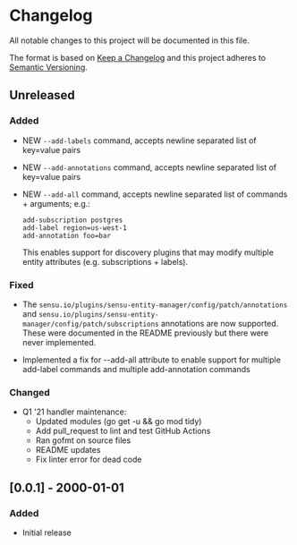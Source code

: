 # Changelog

All notable changes to this project will be documented in this file.

The format is based on [Keep a Changelog](http://keepachangelog.com/en/1.0.0/) and this project adheres to [Semantic Versioning](http://semver.org/spec/v2.0.0.html).

## Unreleased

### Added

- NEW `--add-labels` command, accepts newline separated list of key=value pairs
- NEW `--add-annotations` command, accepts newline separated list of key=value pairs
- NEW `--add-all` command, accepts newline separated list of commands + arguments; e.g.:

  ```
  add-subscription postgres
  add-label region=us-west-1
  add-annotation foo=bar
  ```

  This enables support for discovery plugins that may modify multiple entity attributes (e.g. subscriptions + labels).

### Fixed

- The `sensu.io/plugins/sensu-entity-manager/config/patch/annotations` and `sensu.io/plugins/sensu-entity-manager/config/patch/subscriptions` annotations are now supported.
  These were documented in the README previously but there were never implemented.

- Implemented a fix for --add-all attribute to enable support for multiple add-label commands
  and multiple add-annotation commands

### Changed

- Q1 '21 handler maintenance:
  - Updated modules (go get -u && go mod tidy)
  - Add pull_request to lint and test GitHub Actions
  - Ran gofmt on source files
  - README updates
  - Fix linter error for dead code

## [0.0.1] - 2000-01-01

### Added

- Initial release
